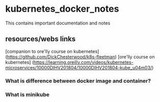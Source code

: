 # kubernetes_docker_notes
This contains important documentation and notes
## resources/webs links
[companion to ore'lly course on kubernetes] (https://github.com/DickChesterwood/k8s-fleetman)
[ore'lly course on kubernetes] (https://learning.oreilly.com/videos/kubernetes-microservices/10000DIHV201804/10000DIHV201804-kube_u04m03/)

### What is difference between docker image and container?

### What is minikube
